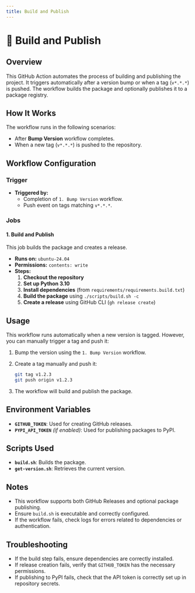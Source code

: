 ```yaml
---
title: Build and Publish
---
```


# 🚀 Build and Publish

## Overview

This GitHub Action automates the process of building and publishing the project. It triggers automatically after a version bump or when a tag (`v*.*.*`) is pushed. The workflow builds the package and optionally publishes it to a package registry.

## How It Works

The workflow runs in the following scenarios:

- After **Bump Version** workflow completes.
- When a new tag (`v*.*.*`) is pushed to the repository.

## Workflow Configuration

### **Trigger**

- **Triggered by:**
    - Completion of `1. Bump Version` workflow.
    - Push event on tags matching `v*.*.*`.

### **Jobs**

#### **1. Build and Publish**

This job builds the package and creates a release.

- **Runs on:** `ubuntu-24.04`
- **Permissions:** `contents: write`
- **Steps:**
    1. **Checkout the repository**
    2. **Set up Python 3.10**
    3. **Install dependencies** (from `requirements/requirements.build.txt`)
    4. **Build the package** using `./scripts/build.sh -c`
    5. **Create a release** using GitHub CLI (`gh release create`)

## Usage

This workflow runs automatically when a new version is tagged. However, you can manually trigger a tag and push it:

1. Bump the version using the `1. Bump Version` workflow.
2. Create a tag manually and push it:

    ```sh
    git tag v1.2.3
    git push origin v1.2.3
    ```

3. The workflow will build and publish the package.

## Environment Variables

- **`GITHUB_TOKEN`**: Used for creating GitHub releases.
- **`PYPI_API_TOKEN`** _(if enabled)_: Used for publishing packages to PyPI.

## Scripts Used

- **`build.sh`**: Builds the package.
- **`get-version.sh`**: Retrieves the current version.

## Notes

- This workflow supports both GitHub Releases and optional package publishing.
- Ensure `build.sh` is executable and correctly configured.
- If the workflow fails, check logs for errors related to dependencies or authentication.

## Troubleshooting

- If the build step fails, ensure dependencies are correctly installed.
- If release creation fails, verify that `GITHUB_TOKEN` has the necessary permissions.
- If publishing to PyPI fails, check that the API token is correctly set up in repository secrets.
